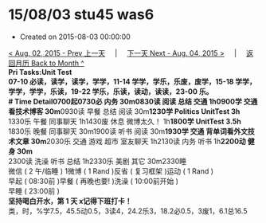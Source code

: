 # 15/08/03 stu45 was6

* Created on 2015-08-03 00:00:00

[&lt; Aug. 02, 2015 - Prev 上一天](d02.md)     \|     [下一天 Next - Aug. 04, 2015 &gt;](d04.md)     \|     [返回月历 Back to Month ^](index.md)   
**Pri Tasks:**Unit Test  
07-10 必读，读学，读学，学学，11-14 学学，学乐，乐废，废学，15-18 学学，学学，学学，乐读，19-22 学乐，乐读，读动，读读，23-00 乐。  
**\# Time Detail**0700起0730必 内务 30m0830读 阅读 总结 交通 1h**0900学 交通 看技术博客 30m**0930读 早餐 总结 阅读 30m**1230学 Politics UnitTest 3h**  
1330乐 午餐 同事聊天 1h1430废 休息 微博太久！ 1h**1800学 UnitTest 3.5h**  
1830乐 晚餐 同事聊天 30m1900读 听书 阅读 30m**1930学 交通 背单词看外文技术文章 30m**2030乐 交通 游戏 超市 室友聊天 1h2130读 内务 听书 1h**2200动 健身 30m**  
2300读 洗澡 听书 总结 1h2330乐 美剧 其它 30m2330睡  
微信 \( 2 午/临睡 \) 1微博 \( 1 Rand \)反省 \( 复习框架 \)运动 \( 1 Rand \)  
早起 \( 08:30前 \)早餐 \( 再晚也要! \)洗澡 \( 10:00前开始 \)  
早睡 \( 23:00前 \)  
**坚持喝白开水，第 1 天 x记得下班打卡！**  
类，时，%学7.5，45.5动0.5，3读4，24.2乐3，18.2必0.5，3废1，6.1总16.5


